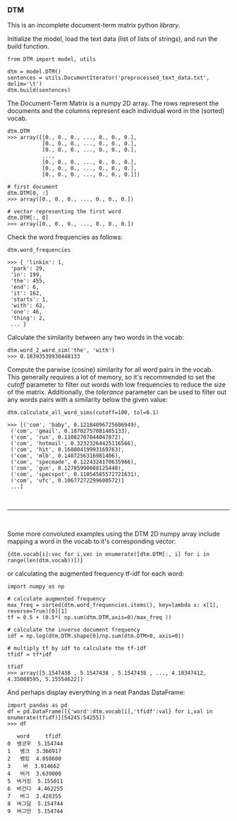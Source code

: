 ### DTM

This is an incomplete document-term matrix python <i>library</i>.



Initialize the model, load the text data (list of lists of strings), and run the build function.
```
from DTM import model, utils

dtm = model.DTM()
sentences = utils.DocumentIterator('preprocessed_text_data.txt', delim='\t')
dtm.build(sentences)
```

The Document-Term Matrix is a numpy 2D array. The rows represent the documents and the columns represent each individual word in the (sorted) vocab.
```
dtm.DTM
>>> array([[0., 0., 0., ..., 0., 0., 0.],
           [0., 0., 0., ..., 0., 0., 0.],
           [0., 0., 0., ..., 0., 0., 0.],
           ...,
           [0., 0., 0., ..., 0., 0., 0.],
           [0., 0., 0., ..., 0., 0., 0.],
           [0., 0., 0., ..., 0., 0., 0.]])

# first document
dtm.DTM[0, :]
>>> array([0., 0., 0., ..., 0., 0., 0.])

# vector representing the first word
dtm.DTM[:, 0]
>>> array([0., 0., 0., ..., 0., 0., 0.])
```

Check the word frequencies as follows:
```
dtm.word_frequencies

>>> { 'linkin': 1,
 'park': 29,
 'in': 199,
 'the': 455,
 'end': 6,
 'it': 162,
 'starts': 1,
 'with': 62,
 'one': 46,
 'thing': 2, 
 ... }
```



Calculate the similarity between any two words in the vocab:
```
dtm.word_2_word_sim('the', 'with')
>>> 0.18393539930448133
```

Compute the parwise (cosine) similarity for all word pairs in the vocab.<br>
This generally requires a lot of memory, so it's recommended to set the <i>cutoff</i> parameter to filter out words with
low frequencies to reduce the size of the matrix. Additionally, the <i>tolerance</i> parameter can be used to filter out any words pairs with a similarity below the given value:
```
dtm.calculate_all_word_sims(cutoff=100, tol=0.1)

>>> [('com', 'baby', 0.12184896725606949),
 ('com', 'gmail', 0.18702757081485133),
 ('com', 'run', 0.11082707844047872),
 ('com', 'hotmail', 0.32323264425116566),
 ('com', 'hit', 0.16800419993169763),
 ('com', 'mlb', 0.1407256316981406),
 ('com', 'specmade', 0.1224324170635966),
 ('com', 'gun', 0.12785990088125448),
 ('com', 'specspot', 0.11054585572721631),
 ('com', 'ufc', 0.10677272299600572)]
 ...]
```

<br>
<hr>
<br>

Some more convoluted examples using the DTM 2D numpy array include mapping a word in the vocab to it's corresponding vector:

```
{dtm.vocab[i]:vec for i,vec in enumerate([dtm.DTM[:, i] for i in range(len(dtm.vocab))])}
```

or calculating the augmented frequency tf-idf for each word:
```
import numpy as np

# calculate augmented frequency
max_freq = sorted(dtm.word_frequencies.items(), key=lambda x: x[1], reverse=True)[0][1]
tf = 0.5 + (0.5*( np.sum(dtm.DTM,axis=0)/max_freq ))

# calculate the inverse document frequency
idf = np.log(dtm.DTM.shape[0]/np.sum(dtm.DTM>0, axis=0))

# multiply tf by idf to calculate the tf-idf
tfidf = tf*idf

tfidf
>>> array([5.1547438 , 5.1547438 , 5.1547438 , ..., 4.18347412, 4.35088595, 5.15554622])
```

And perhaps display everything in a neat Pandas DataFrame:
```
import pandas as pd
df = pd.DataFrame([{'word':dtm.vocab[i],'tfidf':val} for i,val in enumerate(tfidf)][54245:54255])
>>> df

   word     tfidf
0  뱅코우  5.154744
1   뱅크  3.366917
2   뱅킹  4.058600
3    버  3.914662
4   버거  3.639000
5  버거킹  5.155011
6  버건디  4.462255
7   버그  3.428355
8  버그달  5.154744
9  버그만  5.154744
```